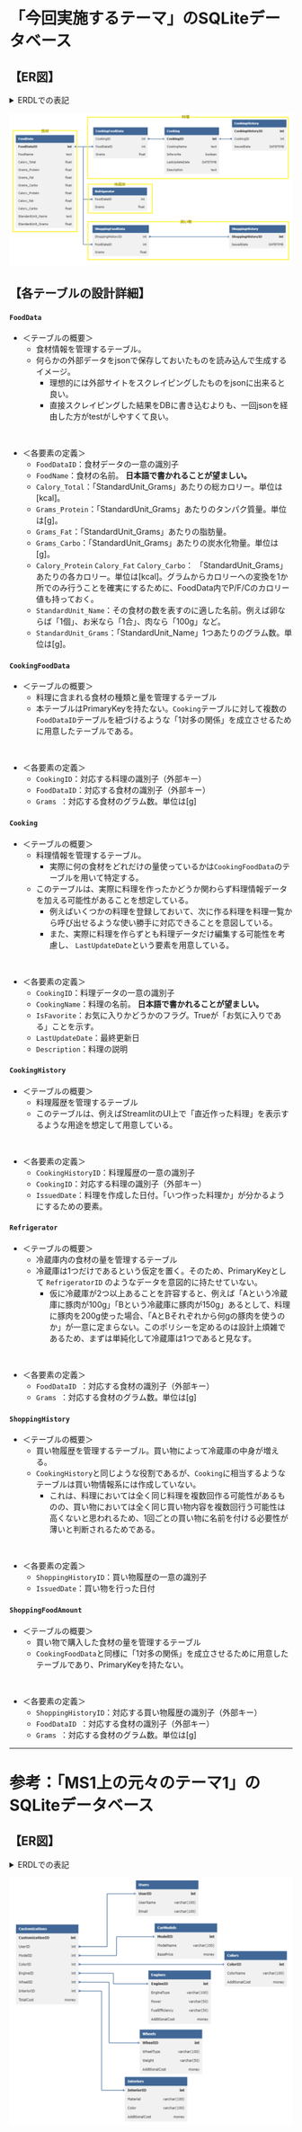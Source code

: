 # 「今回実施するテーマ」のSQLiteデータベース

## 【ER図】

<details>
<summary>ERDLでの表記</summary>

https://databasediagram.com/app

```sql
/*************【食材】*************/
FoodData
-
FoodDataID int PK
FoodName text
Calory_Total float
Grams_Protein float
Grams_Fat float
Grams_Carbo float
Calory_Protein float
Calory_Fat float
Calory_Carbo float
StandardUnit_Name text
StandardUnit_Grams float

/*************【料理】*************/
CookingFoodData
-
CookingID int FK > Cooking.CookingID
FoodDataID int FK > FoodData.FoodDataID 
Grams float

Cooking
-
CookingID int PK
CookingName text
IsFavorite boolean
LastUpdateDate DATETIME
Description text

CookingHistory
-
CookingHistoryID int PK
CookingID int FK > Cooking.CookingID
IssuedDate DATETIME


/*************【冷蔵庫】*************/
Refrigerator
-
FoodDataID int FK > FoodData.FoodDataID 
Grams float

/*************【買い物】*************/
ShoppingFoodData
-
ShoppingHistoryID int FK > ShoppingHistory.ShoppingHistoryID 
FoodDataID int FK > FoodData.FoodDataID 
Grams float

ShoppingHistory
-
ShoppingHistoryID int PK
IssuedDate DATETIME
```

</details>

![ER図](../doc/pic/SQLiteDB：今回実施するテーマ.png)

## 【各テーブルの設計詳細】

#### **`FoodData`**
- ＜テーブルの概要＞
    - 食材情報を管理するテーブル。
    - 何らかの外部データをjsonで保存しておいたものを読み込んで生成するイメージ。
        - 理想的には外部サイトをスクレイピングしたものをjsonに出来ると良い。
        - 直接スクレイピングした結果をDBに書き込むよりも、一回jsonを経由した方がtestがしやすくて良い。
<br>

- ＜各要素の定義＞
    - `FoodDataID`：食材データの一意の識別子
    - `FoodName`：食材の名前。 **日本語で書かれることが望ましい。**
    - `Calory_Total`：「StandardUnit_Grams」あたりの総カロリー。単位は[kcal]。
    - `Grams_Protein`：「StandardUnit_Grams」あたりのタンパク質量。単位は[g]。
    - `Grams_Fat`：「StandardUnit_Grams」あたりの脂肪量。
    - `Grams_Carbo`：「StandardUnit_Grams」あたりの炭水化物量。単位は[g]。
    - `Calory_Protein` `Calory_Fat` `Calory_Carbo`： 「StandardUnit_Grams」あたりの各カロリー。単位は[kcal]。グラムからカロリーへの変換を1か所でのみ行うことを確実にするために、FoodData内でP/F/Cのカロリー値も持っておく。
    - `StandardUnit_Name`：その食材の数を表すのに適した名前。例えば卵ならば「1個」、お米なら「1合」、肉なら「100g」など。
    - `StandardUnit_Grams`：「StandardUnit_Name」1つあたりのグラム数。単位は[g]。

#### **`CookingFoodData`**
- ＜テーブルの概要＞
    - 料理に含まれる食材の種類と量を管理するテーブル
    - 本テーブルはPrimaryKeyを持たない。`Cooking`テーブルに対して複数の`FoodDataID`テーブルを紐づけるような「1対多の関係」を成立させるために用意したテーブルである。
<br>

- ＜各要素の定義＞
    - `CookingID`：対応する料理の識別子（外部キー）
    - `FoodDataID`：対応する食材の識別子（外部キー）
    - `Grams `：対応する食材のグラム数。単位は[g]

#### **`Cooking`**
- ＜テーブルの概要＞
    - 料理情報を管理するテーブル。
        - 実際に何の食材をどれだけの量使っているかは`CookingFoodData`のテーブルを用いて特定する。
    - このテーブルは、実際に料理を作ったかどうか関わらず料理情報データを加える可能性があることを想定している。
        - 例えばいくつかの料理を登録しておいて、次に作る料理を料理一覧から呼び出せるような使い勝手に対応できることを意図している。
        - また、実際に料理を作らずとも料理データだけ編集する可能性を考慮し、 `LastUpdateDate`という要素を用意している。
<br>

- ＜各要素の定義＞
    - `CookingID`：料理データの一意の識別子
    - `CookingName`：料理の名前。 **日本語で書かれることが望ましい。**
    - `IsFavorite`：お気に入りかどうかのフラグ。Trueが「お気に入りである」ことを示す。
    - `LastUpdateDate`：最終更新日
    - `Description`：料理の説明

#### **`CookingHistory`**
- ＜テーブルの概要＞
    - 料理履歴を管理するテーブル
    - このテーブルは、例えばStreamlitのUI上で「直近作った料理」を表示するような用途を想定して用意している。
<br>

- ＜各要素の定義＞
    - `CookingHistoryID`：料理履歴の一意の識別子
    - `CookingID`：対応する料理の識別子（外部キー）
    - `IssuedDate`：料理を作成した日付。「いつ作った料理か」が分かるようにするための要素。


#### **`Refrigerator`**
- ＜テーブルの概要＞
    - 冷蔵庫内の食材の量を管理するテーブル
    - 冷蔵庫は1つだけであるという仮定を置く。そのため、PrimaryKeyとして `RefrigeratorID` のようなデータを意図的に持たせていない。
        - 仮に冷蔵庫が2つ以上あることを許容すると、例えば「Aという冷蔵庫に豚肉が100g」「Bという冷蔵庫に豚肉が150g」あるとして、料理に豚肉を200g使った場合、「AとBそれぞれから何gの豚肉を使うのか」が一意に定まらない。このポリシーを定めるのは設計上煩雑であるため、まずは単純化して冷蔵庫は1つであると見なす。
<br>

- ＜各要素の定義＞
    - `FoodDataID `：対応する食材の識別子（外部キー）
    - `Grams `：対応する食材のグラム数。単位は[g]

#### **`ShoppingHistory`**
- ＜テーブルの概要＞
    - 買い物履歴を管理するテーブル。買い物によって冷蔵庫の中身が増える。
    - `CookingHistory`と同じような役割であるが、`Cooking`に相当するようなテーブルは買い物情報系には作成していない。
        - これは、料理においては全く同じ料理を複数回作る可能性があるものの、買い物においては全く同じ買い物内容を複数回行う可能性は高くないと思われるため、1回ごとの買い物に名前を付ける必要性が薄いと判断されるためである。
<br>

- ＜各要素の定義＞
    - `ShoppingHistoryID`：買い物履歴の一意の識別子
    - `IssuedDate`：買い物を行った日付

#### **`ShoppingFoodAmount`**
- ＜テーブルの概要＞
    - 買い物で購入した食材の量を管理するテーブル
    - `CookingFoodData`と同様に「1対多の関係」を成立させるために用意したテーブルであり、PrimaryKeyを持たない。
<br>

- ＜各要素の定義＞
    - `ShoppingHistoryID`：対応する買い物履歴の識別子（外部キー）
    - `FoodDataID `：対応する食材の識別子（外部キー）
    - `Grams `：対応する食材のグラム数。単位は[g]


---

# 参考：「MS1上の元々のテーマ1」のSQLiteデータベース

## 【ER図】

<details>
<summary>ERDLでの表記</summary>

https://databasediagram.com/app

```sql
CarModels
-
ModelID int PK
ModelName varchar(100)
BasePrice money NOT NULL

Colors
-
ColorID int PK
ColorName varchar(100)
AdditionalCost money NOT NULL

Engines
-
EngineID int PK
EngineType varchar(100)
Power varchar(50)
FuelEfficiency varchar(50)
AdditionalCost money NOT NULL

Wheels
-
WheelID int PK
WheelType varchar(100)
Weight varchar(50)
AdditionalCost money NOT NULL

Interiors
-
InteriorID int PK
Material varchar(100)
Color varchar(100)
AdditionalCost money NOT NULL

Customizations
-
CustomizationID int PK
UserID int FK > Users.UserID
ModelID int FK > CarModels.ModelID
ColorID int FK > Colors.ColorID
EngineID int FK > Engines.EngineID
WheelID int FK > Wheels.WheelID
InteriorID int FK > Interiors.InteriorID
TotalCost money NOT NULL

Users
-
UserID int PK
UserName varchar(100)
Email varchar(100)
```

</details>

![ER図](../doc/pic/SQLiteDB：MS1上の元々のテーマ1.png)